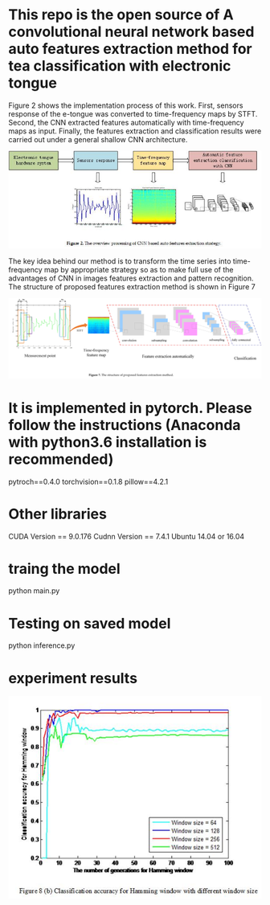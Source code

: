 # This repo is the open source of A convolutional neural network based auto features extraction method for tea classification with electronic tongue
Figure 2 shows the implementation process of this work. First, sensors response of the e-tongue was converted to time-frequency maps by STFT. Second, the CNN extracted features automatically with time-frequency maps as input. Finally, the features extraction and classification results were carried out under a general shallow CNN architecture.

![image](https://github.com/Shunzhange/auto-feature-extraction-method-for-e-tongue/blob/master/figure/overview%20structure.jpg)

The key idea behind our method is to transform the time series into time-frequency map by appropriate strategy so as to make full use of the advantages of CNN in images features extraction and pattern recognition. The structure of proposed features extraction method is shown in Figure 7

![image](https://github.com/Shunzhange/auto-feature-extraction-method-for-e-tongue/blob/master/figure/feature%20extraction.jpg)

# It is implemented in pytorch. Please follow the instructions (Anaconda with python3.6 installation is recommended)
pytroch==0.4.0
torchvision==0.1.8
pillow==4.2.1

# Other libraries
CUDA Version == 9.0.176
Cudnn Version == 7.4.1
Ubuntu 14.04 or 16.04

# traing the model
python main.py

# Testing on saved model
python inference.py 

# experiment results 
![image](https://github.com/Shunzhange/auto-feature-extraction-method-for-e-tongue/blob/master/figure/results.jpg)
